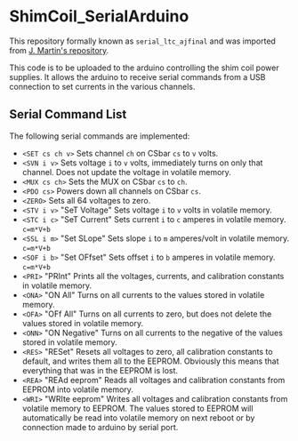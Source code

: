 # ShimCoil_SerialArduino

This repository formally known as `serial_ltc_ajfinal` and was imported from [J. Martin's repository](https://github.com/jmartin1454/serial_ltc_ajfinal).

This code is to be uploaded to the arduino controlling the shim coil power supplies. It allows the arduino to receive serial commands from a USB connection to set currents in the various channels. 

## Serial Command List

The following serial commands are implemented:

* `<SET cs ch v>` Sets channel `ch` on CSbar `cs` to `v` volts.
* `<SVN i v>` Sets voltage `i` to `v` volts, immediately turns on only that channel. Does not update the voltage in volatile memory.
* `<MUX cs ch>` Sets the MUX on CSbar `cs` to `ch`.
* `<PDO cs>` Powers down all channels on CSbar `cs`.
* `<ZERO>` Sets all 64 voltages to zero.
* `<STV i v>` "SeT Voltage" Sets voltage `i` to `v` volts in volatile memory.
* `<STC i c>` "SeT Current" Sets current `i` to `c` amperes in volatile memory.  `c=m*V+b`
* `<SSL i m>` "Set SLope" Sets slope `i` to `m` amperes/volt in volatile memory.  `c=m*V+b`
* `<SOF i b>` "Set OFfset" Sets offset `i` to `b` amperes in volatile memory. `c=m*V+b`
* `<PRI>` "PRInt" Prints all the voltages, currents, and calibration constants in volatile memory.
* `<ONA>` "ON All" Turns on all currents to the values stored in volatile memory.
* `<OFA>` "OFf All" Turns on all currents to zero, but does not delete the values stored in volatile memory.
* `<ONN>` "ON Negative" Turns on all currents to the negative of the values stored in volatile memory.
* `<RES>` "RESet" Resets all voltages to zero, all calibration constants to default, and writes them all to the EEPROM.  Obviously this means that everything that was in the EEPROM is lost.
* `<REA>` "REAd eeprom" Reads all voltages and calibration constants from EEPROM into volatile memory.
* `<WRI>` "WRIte eeprom" Writes all voltages and calibration constants from volatile memory to EEPROM.  The values stored to EEPROM will automatically be read into volatile memory on next reboot or by connection made to arduino by serial port.



